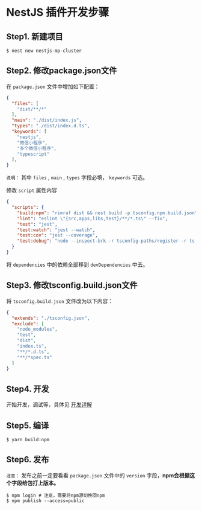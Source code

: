 # NestJS 插件开发步骤

## Step1. 新建项目

``` shell
$ nest new nestjs-mp-cluster
```

## Step2. 修改package.json文件

在 `package.json` 文件中增加如下配置：

``` json
{
  "files": [
    "dist/**/*"
  ],
  "main": "./dist/index.js",
  "types": "./dist/index.d.ts",
  "keywords": [
    "nestjs",
    "微信小程序",
    "多个微信小程序",
    "typescript"
  ],
}
```

`说明：` 其中 `files` , `main` , `types` 字段必填， `keywords` 可选。

修改 `script` 属性内容

``` json
{
  "scripts": {
    "build:npm": "rimraf dist && nest build -p tsconfig.npm.build.json",
    "lint": "eslint \"{src,apps,libs,test}/**/*.ts\" --fix",
    "test": "jest",
    "test:watch": "jest --watch",
    "test:cov": "jest --coverage",
    "test:debug": "node --inspect-brk -r tsconfig-paths/register -r ts-node/register node_modules/.bin/jest --runInBand"
  }
}
```

将 `dependencies` 中的依赖全部移到 `devDependencies` 中去。

## Step3. 修改tsconfig.build.json文件

将 `tsconfig.build.json` 文件改为以下内容：

``` json
{
  "extends": "./tsconfig.json",
  "exclude": [
    "node_modules",
    "test",
    "dist",
    "index.ts",
    "**/*.d.ts",
    "**/*spec.ts"
  ]
}
```

## Step4. 开发

开始开发，调试等，具体见 [开发详解](开发详解.md)

## Step5. 编译

``` shell
$ yarn build:npm
```

## Step6. 发布

`注意：` 发布之前一定要看看 `package.json` 文件中的 `version` 字段，**npm会根据这个字段给包打上版本。**

``` shell
$ npm login # 注意，需要将npm源切换回npm
$ npm publish --access=public 
```
